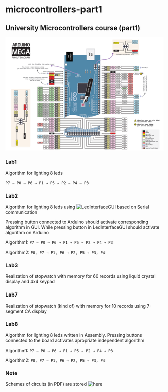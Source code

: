 # microcontrollers-part1

## University Microcontrollers course (part1)

![Diagram](./res/arduino-mega-pinout-diagram.png)

### Lab1

Algorithm for lighting 8 leds

<code>P7 → P0 → P6 → P1 → P5 → P2 → P4 → P3</code>

### Lab2

Algorithm for lighting 8 leds using ![LedInterfaceGUI](./LedInterfaceGUI/) based on Serial communication

Pressing button connected to Arduino should activate corresponding algorithm in GUI.
While pressing button in LedInterfaceGUI should activate algorithm on Arduino

Algorithm1:
<code>P7 → P0 → P6 → P1 → P5 → P2 → P4 → P3</code>

Algorithm2:
<code>P0, P7 → P1, P6 → P2, P5 → P3, P4</code>

### Lab3

Realization of stopwatch with memory for 60 records using liquid crystal display and 4x4 keypad

### Lab7

Realization of stopwatch (kind of) with memory for 10 records using 7-segment CA display


### Lab8

Algorithm for lighting 8 leds written in Assembly.
Pressing buttons connected to the board activates apropriate independent algorithm

Algorithm1:
<code>P7 → P0 → P6 → P1 → P5 → P2 → P4 → P3</code>

Algorithm2:
<code>P0, P7 → P1, P6 → P2, P5 → P3, P4</code>

### Note

Schemes of circuits (in PDF) are stored ![here](./res)
